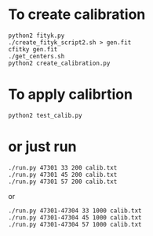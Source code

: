 # To create calibration

```
python2 fityk.py
./create_fityk_script2.sh > gen.fit
cfitky gen.fit
./get_centers.sh
python2 create_calibration.py
```

# To apply calibrtion

```
python2 test_calib.py
```

# or just run

```
./run.py 47301 33 200 calib.txt
./run.py 47301 45 200 calib.txt
./run.py 47301 57 200 calib.txt
```

or

```
./run.py 47301-47304 33 1000 calib.txt
./run.py 47301-47304 45 1000 calib.txt
./run.py 47301-47304 57 1000 calib.txt
```
